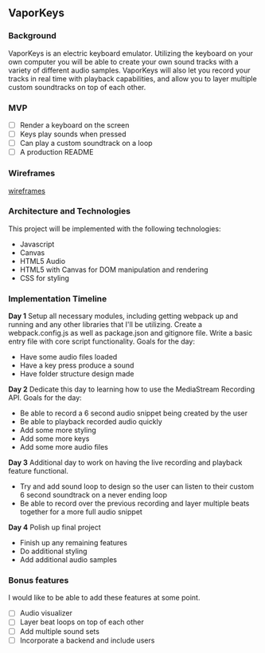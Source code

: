## VaporKeys

### Background  

VaporKeys is an electric keyboard emulator. Utilizing the keyboard on your own computer you will be able to create your own sound tracks with a variety of different audio samples. VaporKeys will also let you record your tracks in real time with playback capabilities, and allow you to layer multiple custom soundtracks on top of each other.

### MVP  

- [ ] Render a keyboard on the screen
- [ ] Keys play sounds when pressed
- [ ] Can play a custom soundtrack on a loop
- [ ] A production README

### Wireframes

[wireframes](wireframes/vaporkeys.png)

### Architecture and Technologies

This project will be implemented with the following technologies:

- Javascript
- Canvas
- HTML5 Audio
- HTML5 with Canvas for DOM manipulation and rendering
- CSS for styling

### Implementation Timeline

**Day 1** Setup all necessary modules, including getting webpack up and running and any other libraries that I'll be utilizing. Create a webpack.config.js as well as package.json and gitignore file. Write a basic entry file with core script functionality. Goals for the day:
  - Have some audio files loaded
  - Have a key press produce a sound
  - Have folder structure design made

**Day 2** Dedicate this day to learning how to use the MediaStream Recording API.
Goals for the day:
  - Be able to record a 6 second audio snippet being created by the user
  - Be able to playback recorded audio quickly
  - Add some more styling
  - Add some more keys
  - Add some more audio files

**Day 3** Additional day to work on having the live recording and playback feature functional.

  - Try and add sound loop to design so the user can listen to their custom 6 second soundtrack on a never ending loop
  - Be able to record over the previous recording and layer multiple
  beats together for a more full audio snippet

**Day 4** Polish up final project
  - Finish up any remaining features
  - Do additional styling
  - Add additional audio samples


### Bonus features

I would like to be able to add these features at some point.
- [ ] Audio visualizer
- [ ] Layer beat loops on top of each other
- [ ] Add multiple sound sets
- [ ] Incorporate a backend and include users
